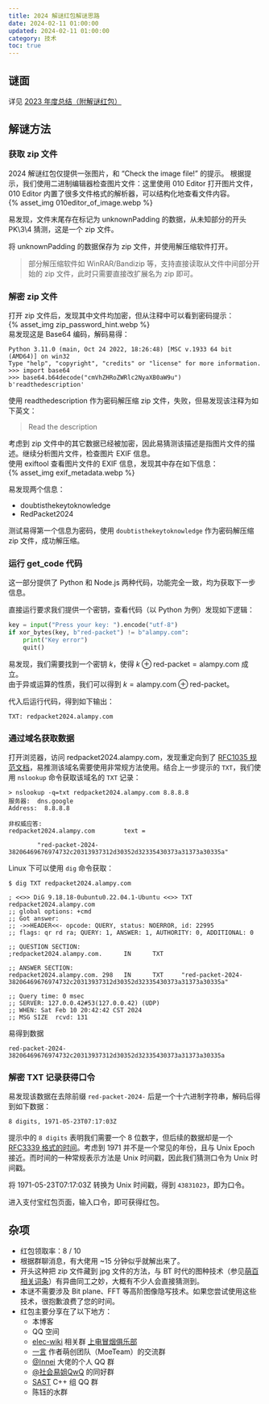 ```yaml
---
title: 2024 解谜红包解谜思路
date: 2024-02-11 01:00:00
updated: 2024-02-11 01:00:00
category: 技术
toc: true
---
```

## 谜面
详见 [2023 年度总结（附解谜红包）](life/15.md)

## 解谜方法
### 获取 zip 文件
2024 解谜红包仅提供一张图片，和 “Check the image file!” 的提示。
根据提示，我们使用二进制编辑器检查图片文件：这里使用 010 Editor 打开图片文件，010 Editor 内置了很多文件格式的解析器，可以结构化地查看文件内容。  
{% asset_img 010editor_of_image.webp %}

易发现，文件末尾存在标记为 unknownPadding 的数据，从未知部分的开头 PK\3\4 猜测，这是一个 zip 文件。

将 unknownPadding 的数据保存为 zip 文件，并使用解压缩软件打开。

> 部分解压缩软件如 WinRAR/Bandizip 等，支持直接读取从文件中间部分开始的 zip 文件，此时只需要直接改扩展名为 zip 即可。

### 解密 zip 文件
打开 zip 文件后，发现其中文件均加密，但从注释中可以看到密码提示：  
{% asset_img zip_password_hint.webp %}  
易发现这是 Base64 编码，解码易得：  

```
Python 3.11.0 (main, Oct 24 2022, 18:26:48) [MSC v.1933 64 bit (AMD64)] on win32
Type "help", "copyright", "credits" or "license" for more information.
>>> import base64
>>> base64.b64decode("cmVhZHRoZWRlc2NyaXB0aW9u")
b'readthedescription'
```

使用 readthedescription 作为密码解压缩 zip 文件，失败，但易发现该注释为如下英文：
> Read the description

考虑到 zip 文件中的其它数据已经被加密，因此易猜测该描述是指图片文件的描述。继续分析图片文件，检查图片 EXIF 信息。  
使用 exiftool 查看图片文件的 EXIF 信息，发现其中存在如下信息：  
{% asset_img exif_metadata.webp %}

易发现两个信息：
- doubtisthekeytoknowledge
- RedPacket2024

测试易得第一个信息为密码，使用 `doubtisthekeytoknowledge` 作为密码解压缩 zip 文件，成功解压缩。

### 运行 get_code 代码
这一部分提供了 Python 和 Node.js 两种代码，功能完全一致，均为获取下一步信息。

直接运行要求我们提供一个密钥，查看代码（以 Python 为例）发现如下逻辑：
```python
key = input("Press your key: ").encode("utf-8")
if xor_bytes(key, b"red-packet") != b"alampy.com":
	print("Key error")
	quit()
```

易发现，我们需要找到一个密钥 $k$，使得 $k \oplus \text{red-packet} = \text{alampy.com}$ 成立。  
由于异或运算的性质，我们可以得到 $k = \text{alampy.com} \oplus \text{red-packet}$。

代入后运行代码，得到如下输出：
```
TXT: redpacket2024.alampy.com
```

### 通过域名获取数据
打开浏览器，访问 redpacket2024.alampy.com，发现重定向到了 [RFC1035 规范文档](https://datatracker.ietf.org/doc/html/rfc1035)，易推测该域名需要使用非常规方法使用。结合上一步提示的 `TXT`，我们使用 `nslookup` 命令获取该域名的 `TXT` 记录：
```
> nslookup -q=txt redpacket2024.alampy.com 8.8.8.8
服务器:  dns.google
Address:  8.8.8.8

非权威应答:
redpacket2024.alampy.com        text =

        "red-packet-2024-38206469676974732c20313937312d30352d32335430373a31373a30335a"
```

Linux 下可以使用 `dig` 命令获取：
```
$ dig TXT redpacket2024.alampy.com

; <<>> DiG 9.18.18-0ubuntu0.22.04.1-Ubuntu <<>> TXT redpacket2024.alampy.com
;; global options: +cmd
;; Got answer:
;; ->>HEADER<<- opcode: QUERY, status: NOERROR, id: 22995
;; flags: qr rd ra; QUERY: 1, ANSWER: 1, AUTHORITY: 0, ADDITIONAL: 0

;; QUESTION SECTION:
;redpacket2024.alampy.com.      IN      TXT

;; ANSWER SECTION:
redpacket2024.alampy.com. 298   IN      TXT     "red-packet-2024-38206469676974732c20313937312d30352d32335430373a31373a30335a"

;; Query time: 0 msec
;; SERVER: 127.0.0.42#53(127.0.0.42) (UDP)
;; WHEN: Sat Feb 10 20:42:42 CST 2024
;; MSG SIZE  rcvd: 131
```

易得到数据
```
red-packet-2024-38206469676974732c20313937312d30352d32335430373a31373a30335a
```

### 解密 TXT 记录获得口令
易发现该数据在去除前缀 `red-packet-2024-` 后是一个十六进制字符串，解码后得到如下数据：
```
8 digits, 1971-05-23T07:17:03Z
```

提示中的 `8 digits` 表明我们需要一个 8 位数字，但后续的数据却是一个 [RFC3339 格式的时间](https://datatracker.ietf.org/doc/html/rfc3339)。考虑到 1971 并不是一个常见的年份，且与 Unix Epoch 接近。而时间的一种常规表示方法是 Unix 时间戳，因此我们猜测口令为 Unix 时间戳。

将 1971-05-23T07:17:03Z 转换为 Unix 时间戳，得到 `43831023`，即为口令。

进入支付宝红包页面，输入口令，即可获得红包。

## 杂项
- 红包领取率：8 / 10
- 根据群聊消息，有大佬用 ~15 分钟似乎就解出来了。
- 开头这种把 zip 文件藏到 jpg 文件的方法，与 BT 时代的图种技术（参见[萌百相关词条](https://zh.moegirl.org.cn/zh-cn/%E5%9B%BE%E7%A7%8D)）有异曲同工之妙，大概有不少人会直接猜测到。
- 本谜不需要涉及 Bit plane、FFT 等高阶图像隐写技术。如果您尝试使用这些技术，很抱歉浪费了您的时间。
- 红包主要分享在了以下地方：
  - 本博客
  - QQ 空间
  - [elec-wiki](https://elec.alampy.com/) 相关群 [上电冒烟俱乐部](https://qm.qq.com/q/32f61gec3K)
  - [一言](https://hitokoto.cn/) 作者萌创团队（MoeTeam）的交流群  
  - [@Innei](https://innei.in/) 大佬的个人 QQ 群
  - [@社会易姐QwQ](https://shakaianee.top/) 的同好群
  - [SAST](https://sast.fun/) C++ 组 QQ 群
  - 陈钰的水群
